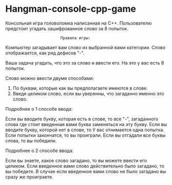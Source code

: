 # Hangman-console-cpp-game
Консольная игра головоломка написанная на С++. Пользователю предстоит угадать зашифрованное слово за 8 попыток.

                            Правила игры:
Компьютер загадывает вам слово из выбранной вами категории.
Слово отображается, как ряд дефисов "-".

Ваша задача угадать, что это за слово и ввести его.
На это у вас есть 8 попыток.

Слово можно ввести двумя способами:

1. По буквам, которые как вы предполагаете имеются в слове.
2. Введя целиком слово, если вы уверенны, что загаданно именно это слово.

Подробнее о 1 способе ввода:

Если вы вводите букву, которая есть в слове, то все "-", загаданного слова где стоит
введенная вами буква заменяться на эту букву.
Если вы вводите букву, которой нет в слове, то У вас отнимается одна попытка.
Если попытки закончатся, то вы проиграли.
Если вы отгадали все буквы слова, то вы победили.

Подробнее о 2 способе ввода:

Если вы знаете, какое слово загадано, то вы можете ввести его целиком.
Если введенное вами слово действительно было загадано, то вы победите.
В случае если введенное вами слово не было загадано вы сразу же проиграете.
